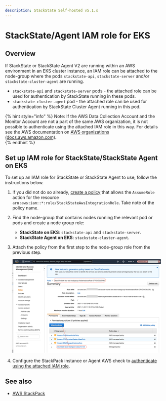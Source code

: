 ```yaml
---
description: StackState Self-hosted v5.1.x 
---
```


# StackState/Agent IAM role for EKS

## Overview

If StackState or StackState Agent V2 are running within an AWS environment in an EKS cluster instance, an IAM role can be attached to the node-group where the pods `stackstate-api`, `stackstate-server` and/or `stackstate-cluster-agent` are running. 

* `stackstate-api` and `stackstate-server` pods - the attached role can be used for authentication by StackState running in these pods.
* `stackstate-cluster-agent` pod - the attached role can be used for authentication by StackState Cluster Agent running in this pod.

{% hint style="info" %}
Note: If the AWS Data Collection Account and the Monitor Account are not a part of the same AWS organization, it is not possible to authenticate using the attached IAM role in this way. For details see the AWS documentation on [AWS organizations \(docs.aws.amazon.com\)](https://docs.aws.amazon.com/organizations/latest/userguide/orgs_introduction.html).  
{% endhint %}

## Set up IAM role for StackState/StackState Agent on EKS

To set up an IAM role for StackState or StackState Agent to use, follow the instructions below.

1. If you did not do so already, [create a policy](/stackpacks/integrations/aws/aws.md#aws-policy) that allows the `AssumeRole` action for the resource `arn:aws:iam::*:role/StackStateAwsIntegrationRole`. Take note of the policy name.
2. Find the node-group that contains nodes running the relevant pod or pods and create a node group role:
   * **StackState on EKS**: `stackstate-api` and `stackstate-server`.
   * **StackState Agent on EKS**: `stackstate-cluster-agent`.
3. Attach the policy from the first step to the node-group role from the previous step.

   ![Policy for node group role](/.gitbook/assets/sts_on_eks_aws_stp_03.png)

4. Configure the StackPack instance or Agent AWS check to [authenticate using the attached IAM role](/stackpacks/integrations/aws/aws.md#iam-role-on-ec2-or-eks).

## See also

* [AWS StackPack](/stackpacks/integrations/aws/aws.md)
